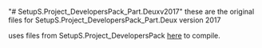"# SetupS.Project_DevelopersPack_Part.Deuxv2017" 
these are the original files for SetupS.Project_DevelopersPack_Part.Deux
version 2017

uses files from SetupS.Project_DevelopersPack [here](https://github.com/pacav69/SetupS.Project_DevelopersPack_Tools) to compile.
